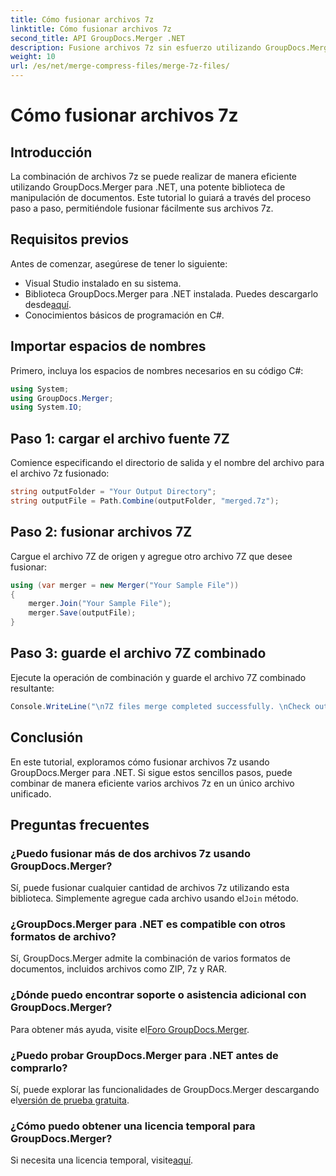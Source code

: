 ```yaml
---
title: Cómo fusionar archivos 7z
linktitle: Cómo fusionar archivos 7z
second_title: API GroupDocs.Merger .NET
description: Fusione archivos 7z sin esfuerzo utilizando GroupDocs.Merger para .NET. Siga nuestra guía paso a paso para combinar varios archivos en uno sin problemas.
weight: 10
url: /es/net/merge-compress-files/merge-7z-files/
---
```


# Cómo fusionar archivos 7z

## Introducción
La combinación de archivos 7z se puede realizar de manera eficiente utilizando GroupDocs.Merger para .NET, una potente biblioteca de manipulación de documentos. Este tutorial lo guiará a través del proceso paso a paso, permitiéndole fusionar fácilmente sus archivos 7z.
## Requisitos previos
Antes de comenzar, asegúrese de tener lo siguiente:
- Visual Studio instalado en su sistema.
-  Biblioteca GroupDocs.Merger para .NET instalada. Puedes descargarlo desde[aquí](https://releases.groupdocs.com/merger/net/).
- Conocimientos básicos de programación en C#.

## Importar espacios de nombres
Primero, incluya los espacios de nombres necesarios en su código C#:
```csharp
using System; 
using GroupDocs.Merger;
using System.IO;
```
## Paso 1: cargar el archivo fuente 7Z
Comience especificando el directorio de salida y el nombre del archivo para el archivo 7z fusionado:
```csharp
string outputFolder = "Your Output Directory";
string outputFile = Path.Combine(outputFolder, "merged.7z");
```
## Paso 2: fusionar archivos 7Z
Cargue el archivo 7Z de origen y agregue otro archivo 7Z que desee fusionar:
```csharp
using (var merger = new Merger("Your Sample File"))
{
    merger.Join("Your Sample File");
    merger.Save(outputFile);
}
```
## Paso 3: guarde el archivo 7Z combinado
Ejecute la operación de combinación y guarde el archivo 7Z combinado resultante:
```csharp
Console.WriteLine("\n7Z files merge completed successfully. \nCheck output in {0}", outputFolder);
```

## Conclusión
En este tutorial, exploramos cómo fusionar archivos 7z usando GroupDocs.Merger para .NET. Si sigue estos sencillos pasos, puede combinar de manera eficiente varios archivos 7z en un único archivo unificado.

## Preguntas frecuentes
### ¿Puedo fusionar más de dos archivos 7z usando GroupDocs.Merger?
 Sí, puede fusionar cualquier cantidad de archivos 7z utilizando esta biblioteca. Simplemente agregue cada archivo usando el`Join` método.
### ¿GroupDocs.Merger para .NET es compatible con otros formatos de archivo?
Sí, GroupDocs.Merger admite la combinación de varios formatos de documentos, incluidos archivos como ZIP, 7z y RAR.
### ¿Dónde puedo encontrar soporte o asistencia adicional con GroupDocs.Merger?
 Para obtener más ayuda, visite el[Foro GroupDocs.Merger](https://forum.groupdocs.com/c/merger/32).
### ¿Puedo probar GroupDocs.Merger para .NET antes de comprarlo?
 Sí, puede explorar las funcionalidades de GroupDocs.Merger descargando el[versión de prueba gratuita](https://releases.groupdocs.com/).
### ¿Cómo puedo obtener una licencia temporal para GroupDocs.Merger?
 Si necesita una licencia temporal, visite[aquí](https://purchase.groupdocs.com/temporary-license/).